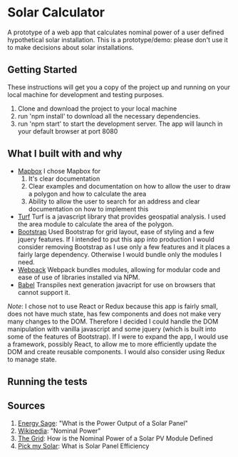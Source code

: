 # Solar Calculator

A prototype of a web app that calculates nominal power of a user defined hypothetical solar installation. This is a prototype/demo: please don't use it to make decisions about solar installations.

## Getting Started

These instructions will get you a copy of the project up and running on your local machine for development and testing purposes.

1. Clone and download the project to your local machine
2. run 'npm install' to download all the necessary dependencies.
3. run 'npm start' to start the development server. The app will launch in your default browser at port 8080

## What I built with and why

- [Mapbox](https://www.mapbox.com/) I chose Mapbox for
  1. It's clear documentation
  2. Clear examples and documentation on how to allow the user to draw a polygon and how to calculate the area
  3. Ability to allow the user to search for an address and clear documentation on how to implement this
- [Turf](http://turfjs.org/) Turf is a javascript library that provides geospatial analysis. I used the area module to calculate the area of the polygon.
- [Bootstrap](http://getbootstrap.com/) Used Bootstrap for grid layout, ease of styling and a few jquery features. If I intended to put this app into production I would consider removing Bootstrap as I use only a few features and it places a fairly large dependency. Otherwise I would bundle only the modules I need.
- [Webpack](https://webpack.js.org/) Webpack bundles modules, allowing for modular code and ease of use of libraries installed via NPM.
- [Babel](https://babeljs.io/) Transpiles next generation javacript for use on browsers that cannot support it.

_Note_: I chose not to use React or Redux because this app is fairly small, does not have much state, has few components and does not make very many changes to the DOM. Therefore I decided I could handle the DOM manipulation with vanilla javascript and some jquery (which is built into some of the features of Bootstrap). If I were to expand the app, I would use a framework, possibly React, to allow me to more efficiently update the DOM and create reusable components. I would also consider using Redux to manage state.

## Running the tests

## Sources

1. [Energy Sage](https://news.energysage.com/what-is-the-power-output-of-a-solar-panel/): "What is the Power Output of a Solar Panel"
2. [Wikipedia](https://en.wikipedia.org/wiki/Nominal_power_%28photovoltaic%29): "Nominal Power"
3. [The Grid](https://thegrid.rexel.com/en-us/forums/renewable-and-energy-efficiency/f/forum/350/how-is-the-nominal-power-of-a-solar-pv-module-defined): How is the Nominal Power of a Solar PV Module Defined
4. [Pick my Solar](https://blog.pickmysolar.com/what-is-solar-panel-efficiency): What is Solar Panel Efficiency
